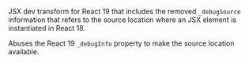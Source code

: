 JSX dev transform for React 19 that includes the removed `_debugSource`
information that refers to the source location where an JSX element is
instantiated in React 18.

Abuses the React 19 `_debugInfo` property to make the source location
available.
